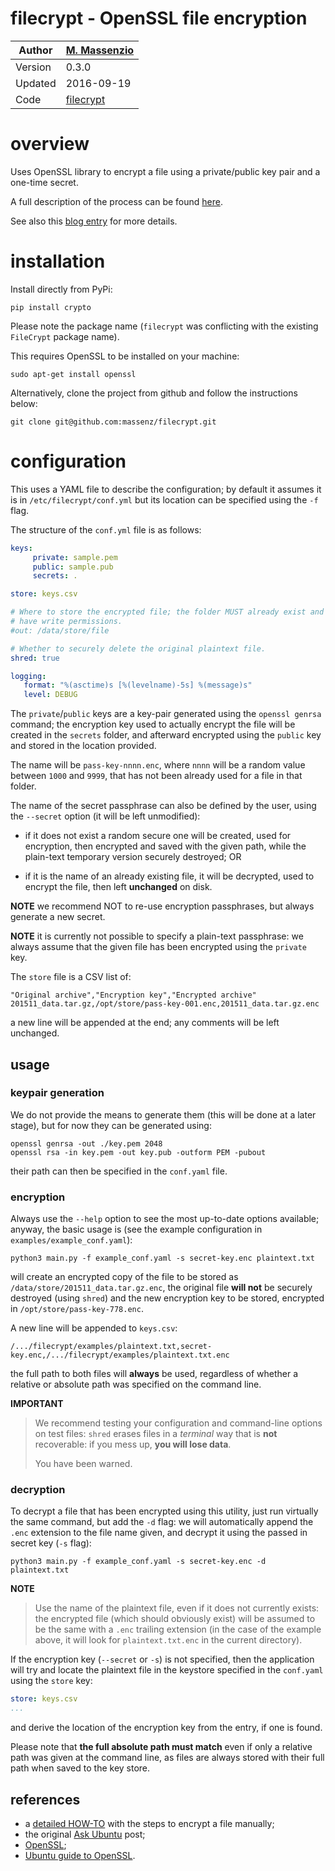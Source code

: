 
# filecrypt - OpenSSL file encryption

Author  | [M. Massenzio](https://github.com/massenz)
 -------|-----------
Version | 0.3.0
Updated | 2016-09-19
Code    | [filecrypt](https://github.com/massenz/filecrypt)


# overview

Uses OpenSSL library to encrypt a file using a private/public key pair and a one-time secret.

A full description of the process can be found [here][how-to].

See also this [blog entry](https://codetrips.com/2016/07/13/filecrypt-openssl-file-encryption/) for more details.

# installation

Install directly from PyPi:

    pip install crypto
    
Please note the package name (`filecrypt` was conflicting with the existing `FileCrypt` package 
name).
    
This requires OpenSSL to be installed on your machine:

    sudo apt-get install openssl

Alternatively, clone the project from github and follow the instructions below:

    git clone git@github.com:massenz/filecrypt.git


# configuration

This uses a YAML file to describe the configuration; by default it assumes it is in
`/etc/filecrypt/conf.yml` but its location can be specified using the `-f` flag.

The structure of the `conf.yml` file is as follows:

```yaml
keys:
     private: sample.pem
     public: sample.pub
     secrets: .

store: keys.csv

# Where to store the encrypted file; the folder MUST already exist and the user
# have write permissions.
#out: /data/store/file

# Whether to securely delete the original plaintext file.
shred: true

logging:
   format: "%(asctime)s [%(levelname)-5s] %(message)s"
   level: DEBUG

```

The `private`/`public` keys are a key-pair generated using the `openssl genrsa` command; the
encryption key used to actually encrypt the file will be created in the `secrets` folder,
and afterward encrypted using the `public` key and stored in the location provided.

The name will be `pass-key-nnnn.enc`, where `nnnn` will be a random value between `1000` and
`9999`, that has not been already used for a file in that folder.

The name of the secret passphrase can also be defined by the user, using the `--secret` option
(it will be left unmodified):

* if it does not exist a random secure one will be created, used for encryption, 
  then encrypted and saved with the given path, while the plain-text temporary version securely 
  destroyed; OR

* if it is the name of an already existing file, it will be decrypted, used to encrypt the file,
  then left __unchanged__ on disk.

**NOTE** we recommend NOT to re-use encryption passphrases, but always generate a new secret.

**NOTE** it is currently not possible to specify a plain-text passphrase: we always assume that
the given file has been encrypted using the `private` key.


The `store` file is a CSV list of:

```
"Original archive","Encryption key","Encrypted archive"
201511_data.tar.gz,/opt/store/pass-key-001.enc,201511_data.tar.gz.enc
```

a new line will be appended at the end; any comments will be left unchanged.

## usage

### keypair generation

We do not provide the means to generate them (this will be done at a later stage), but for now 
they can be generated using:

    openssl genrsa -out ./key.pem 2048
    openssl rsa -in key.pem -out key.pub -outform PEM -pubout

their path can then be specified in the `conf.yaml` file.

### encryption

Always use the `--help` option to see the most up-to-date options available; anyway, the basic
usage is (see the example configuration in `examples/example_conf.yaml`):
    
    python3 main.py -f example_conf.yaml -s secret-key.enc plaintext.txt

will create an encrypted copy of the file to be stored as `/data/store/201511_data.tar.gz.enc`,
the original file __will not__ be securely destroyed (using `shred`) and the new encryption key to be stored, encrypted in `/opt/store/pass-key-778.enc`.

A new line will be appended to `keys.csv`:

    /.../filecrypt/examples/plaintext.txt,secret-key.enc,/.../filecrypt/examples/plaintext.txt.enc

the full path to both files will __always__ be used, regardless of whether a relative or absolute
 path was specified on the command line.
 
 
__IMPORTANT__
>We recommend testing your configuration and command-line options on test files: `shred` erases files in a _terminal_ way that is __not__ recoverable: if you mess up, __you will lose data__.
>
>You have been warned.

### decryption

To decrypt a file that has been encrypted using this utility, just run virtually the same 
command, but add the `-d` flag: we will automatically append the `.enc` extension to the file 
name given, and decrypt it using the passed in secret key (`-s` flag):

    python3 main.py -f example_conf.yaml -s secret-key.enc -d plaintext.txt

__NOTE__
> Use the name of the plaintext file, even if it does not currently exists: the encrypted file 
(which should obviously exist) will be assumed to be the same with a `.enc` trailing extension 
(in the case of the example above, it will look for `plaintext.txt.enc` in the current directory).

If the encryption key (`--secret` or `-s`) is not specified, then the application will try and 
locate the plaintext file in the keystore specified in the `conf.yaml` using the `store` key:

```yaml
store: keys.csv
...
```
and derive the location of the encryption key from the entry, if one is found.

Please note that __the full absolute path must match__ even if only a relative path was given at 
the command line, as files are always stored with their full path when saved to the key store.


## references

* a [detailed HOW-TO](how-to) with the steps to encrypt a file manually;
* the original [Ask Ubuntu][ask-ubuntu] post;
* [OpenSSL](https://openssl.org);
* [Ubuntu guide to OpenSSL][ubuntu openssl].

[how-to]: https://github.com/massenz/HOW-TOs/blob/master/HOW-TO%20Encrypt%20archive.rst
[ask-ubuntu]: http://askubuntu.com/questions/95920/encrypt-tar-gz-file-on-create
[ubuntu openssl]: https://help.ubuntu.com/community/OpenSSL
